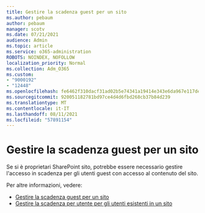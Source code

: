 ```yaml
---
title: Gestire la scadenza guest per un sito
ms.author: pebaum
author: pebaum
manager: scotv
ms.date: 07/21/2021
audience: Admin
ms.topic: article
ms.service: o365-administration
ROBOTS: NOINDEX, NOFOLLOW
localization_priority: Normal
ms.collection: Adm_O365
ms.custom:
- "9000192"
- "12448"
ms.openlocfilehash: fe6462f310dacf31ad02b5e74341a19414e343e6da967e117de6789d569b0caa
ms.sourcegitcommit: 920051182781bd97ce4d4d6fbd268cb37b84d239
ms.translationtype: MT
ms.contentlocale: it-IT
ms.lasthandoff: 08/11/2021
ms.locfileid: "57891154"
---
```

# <a name="manage-guest-expiration-for-a-site"></a>Gestire la scadenza guest per un sito

Se si è proprietari SharePoint sito, potrebbe essere necessario gestire l'accesso in scadenza per gli utenti guest con accesso al contenuto del sito.

Per altre informazioni, vedere:

- [Gestire la scadenza guest per un sito](https://support.microsoft.com/office/manage-guest-expiration-for-a-site-25bee24f-42ad-4ee8-8402-4186eed74dea)
- [Gestire la scadenza per utente per gli utenti esistenti in un sito](https://docs.microsoft.com/sharepoint/dev/solution-guidance/manage-user-sharing-expiration)